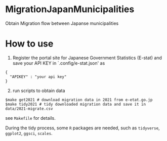 # MigrationJapanMunicipalities
Obtain Migration flow between Japanse  municipalities

# How to use
1. Register the portal site for Japanese Government Statistics (E-stat) and save your API KEY in `.config/e-stat.json' as
```
{
  "APIKEY" : "your api key"
}
```

2. run scripts to obtain data 
```
$make get2021 # download migration data in 2021 from e-etat.go.jp
$make tidy2021 # tidy downloaded migration data and save it in data/2021-migrate.csv
```
see `Makefile` for details.

During the tidy process, some `R` packages are needed, such as `tidyverse`, `ggplot2`, `ggsci`, `scales`.
